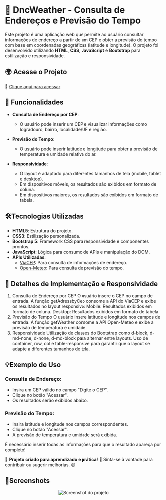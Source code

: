 # 🚀 DncWeather - Consulta de Endereços e Previsão do Tempo

Este projeto é uma aplicação web que permite ao usuário consultar informações de endereço a partir de um 
CEP e obter a previsão do tempo com base em coordenadas geográficas (latitude e longitude). 
O projeto foi desenvolvido utilizando **HTML**, **CSS**, **JavaScript** e **Bootstrap** para estilização e responsividade.

## 🌍 Acesse o Projeto
🔗 [Clique aqui para acessar](https://rodrigo-falcao.github.io/Projeto-DNC/)

## 📌 Funcionalidades

- **Consulta de Endereço por CEP**:
  - O usuário pode inserir um CEP e visualizar informações como logradouro, bairro, localidade/UF e região.
  
- **Previsão do Tempo**:
  - O usuário pode inserir latitude e longitude para obter a previsão de temperatura e umidade relativa do ar.

- **Responsividade**:
  - O layout é adaptado para diferentes tamanhos de tela (mobile, tablet e desktop).
  - Em dispositivos móveis, os resultados são exibidos em formato de coluna.
  - Em dispositivos maiores, os resultados são exibidos em formato de tabela.

## 🛠️Tecnologias Utilizadas

- **HTML5**: Estrutura do projeto.
- **CSS3**: Estilização personalizada.
- **Bootstrap 5**: Framework CSS para responsividade e componentes prontos.
- **JavaScript**: Lógica para consumo de APIs e manipulação do DOM.
- **APIs Utilizadas**:
  - [ViaCEP](https://viacep.com.br/): Para consulta de informações de endereço.
  - [Open-Meteo](https://open-meteo.com/): Para consulta de previsão do tempo.



## 📱 Detalhes de Implementação e Responsividade
1. Consulta de Endereço por CEP
O usuário insere o CEP no campo de entrada.
A função getAdressbyCep consome a API do ViaCEP e exibe os resultados no layout responsivo:
Mobile: Resultados exibidos em formato de coluna.
Desktop: Resultados exibidos em formato de tabela.
2. Previsão do Tempo
O usuário insere latitude e longitude nos campos de entrada.
A função getWeather consome a API Open-Meteo e exibe a previsão de temperatura e umidade.
3. Responsividade
Utilização de classes do Bootstrap como d-block, d-md-none, d-none, d-md-block para alternar entre layouts.
Uso de container, row, col e table-responsive para garantir que o layout se adapte a diferentes tamanhos de tela.

## 💡Exemplo de Uso
### Consulta de Endereço:

- Insira um CEP válido no campo "Digite o CEP".
- Clique no botão "Acessar".
- Os resultados serão exibidos abaixo.
### Previsão do Tempo:

- Insira latitude e longitude nos campos correspondentes.
- Clique no botão "Acessar".
- A previsão de temperatura e umidade será exibida.

É necessário inserir todas as informações para que o resultado apareça por completo!

🔹 **Projeto criado para aprendizado e prática!** 🚀 Sinta-se à vontade para contribuir ou sugerir melhorias. 😊

## 📸Screenshots
<p align="center">
  <img src="https://github.com/user-attachments/assets/0636028d-8b91-45dd-8dbd-c47a43611645" alt="Screenshot do projeto">
</p>
